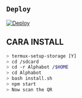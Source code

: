 ## `Deploy`
[![Deploy](https://www.herokucdn.com/deploy/button.svg)](https://heroku.com/deploy?template=https://github.com/dekyubae/deky/)

## CARA INSTALL

```bash
> termux-setup-storage [Y]
> cd /sdcard
> cd -r Alphabot /$HOME
> cd Alphabot
> bash install.sh 
> npm start
> Now scan the QR
```
